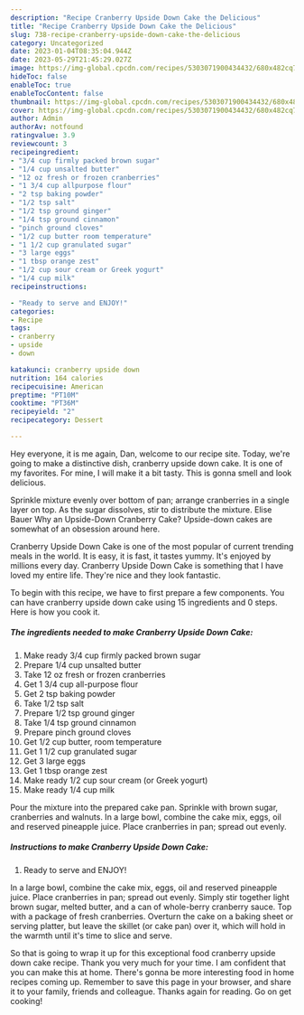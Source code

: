 ```yaml
---
description: "Recipe Cranberry Upside Down Cake the Delicious"
title: "Recipe Cranberry Upside Down Cake the Delicious"
slug: 738-recipe-cranberry-upside-down-cake-the-delicious
category: Uncategorized
date: 2023-01-04T08:35:04.944Z
date: 2023-05-29T21:45:29.027Z
image: https://img-global.cpcdn.com/recipes/5303071900434432/680x482cq70/cranberry-upside-down-cake-recipe-main-photo.jpg
hideToc: false
enableToc: true
enableTocContent: false
thumbnail: https://img-global.cpcdn.com/recipes/5303071900434432/680x482cq70/cranberry-upside-down-cake-recipe-main-photo.jpg
cover: https://img-global.cpcdn.com/recipes/5303071900434432/680x482cq70/cranberry-upside-down-cake-recipe-main-photo.jpg
author: Admin
authorAv: notfound
ratingvalue: 3.9
reviewcount: 3
recipeingredient:
- "3/4 cup firmly packed brown sugar"
- "1/4 cup unsalted butter"
- "12 oz fresh or frozen cranberries"
- "1 3/4 cup allpurpose flour"
- "2 tsp baking powder"
- "1/2 tsp salt"
- "1/2 tsp ground ginger"
- "1/4 tsp ground cinnamon"
- "pinch ground cloves"
- "1/2 cup butter room temperature"
- "1 1/2 cup granulated sugar"
- "3 large eggs"
- "1 tbsp orange zest"
- "1/2 cup sour cream or Greek yogurt"
- "1/4 cup milk"
recipeinstructions:

- "Ready to serve and ENJOY!"
categories:
- Recipe
tags:
- cranberry
- upside
- down

katakunci: cranberry upside down 
nutrition: 164 calories
recipecuisine: American
preptime: "PT10M"
cooktime: "PT36M"
recipeyield: "2"
recipecategory: Dessert

---
```



Hey everyone, it is me again, Dan, welcome to our recipe site. Today, we're going to make a distinctive dish, cranberry upside down cake. It is one of my favorites. For mine, I will make it a bit tasty. This is gonna smell and look delicious.

Sprinkle mixture evenly over bottom of pan; arrange cranberries in a single layer on top. As the sugar dissolves, stir to distribute the mixture. Elise Bauer Why an Upside-Down Cranberry Cake? Upside-down cakes are somewhat of an obsession around here.

Cranberry Upside Down Cake is one of the most popular of current trending meals in the world. It is easy, it is fast, it tastes yummy. It's enjoyed by millions every day. Cranberry Upside Down Cake is something that I have loved my entire life. They're nice and they look fantastic.


To begin with this recipe, we have to first prepare a few components. You can have cranberry upside down cake using 15 ingredients and 0 steps. Here is how you cook it.

<!--inarticleads1-->

##### The ingredients needed to make Cranberry Upside Down Cake:

1. Make ready 3/4 cup firmly packed brown sugar
1. Prepare 1/4 cup unsalted butter
1. Take 12 oz fresh or frozen cranberries
1. Get 1 3/4 cup all-purpose flour
1. Get 2 tsp baking powder
1. Take 1/2 tsp salt
1. Prepare 1/2 tsp ground ginger
1. Take 1/4 tsp ground cinnamon
1. Prepare pinch ground cloves
1. Get 1/2 cup butter, room temperature
1. Get 1 1/2 cup granulated sugar
1. Get 3 large eggs
1. Get 1 tbsp orange zest
1. Make ready 1/2 cup sour cream (or Greek yogurt)
1. Make ready 1/4 cup milk


Pour the mixture into the prepared cake pan. Sprinkle with brown sugar, cranberries and walnuts. In a large bowl, combine the cake mix, eggs, oil and reserved pineapple juice. Place cranberries in pan; spread out evenly. 

<!--inarticleads2-->

##### Instructions to make Cranberry Upside Down Cake:


1. Ready to serve and ENJOY!

In a large bowl, combine the cake mix, eggs, oil and reserved pineapple juice. Place cranberries in pan; spread out evenly. Simply stir together light brown sugar, melted butter, and a can of whole-berry cranberry sauce. Top with a package of fresh cranberries. Overturn the cake on a baking sheet or serving platter, but leave the skillet (or cake pan) over it, which will hold in the warmth until it&#39;s time to slice and serve. 

So that is going to wrap it up for this exceptional food cranberry upside down cake recipe. Thank you very much for your time. I am confident that you can make this at home. There's gonna be more interesting food in home recipes coming up. Remember to save this page in your browser, and share it to your family, friends and colleague. Thanks again for reading. Go on get cooking!
